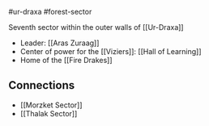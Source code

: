 #ur-draxa #forest-sector

Seventh sector within the outer walls of [[Ur-Draxa]]

- Leader: [[Aras Zuraag]]
- Center of power for the [[Viziers]]: [[Hall of Learning]]
- Home of the [[Fire Drakes]]

## Connections
- [[Morzket Sector]]
- [[Thalak Sector]]
